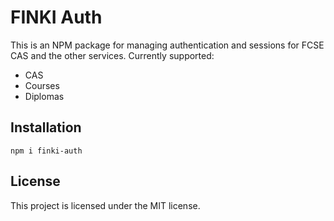# FINKI Auth

This is an NPM package for managing authentication and sessions for FCSE CAS and the other services. Currently supported:

- CAS
- Courses
- Diplomas

## Installation

`npm i finki-auth`

## License

This project is licensed under the MIT license.
